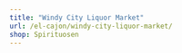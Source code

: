```yaml
---
title: "Windy City Liquor Market"
url: /el-cajon/windy-city-liquor-market/
shop: Spirituosen
---
```

